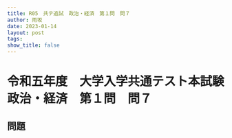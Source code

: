 ```yaml
---
title: R05　共テ追試　政治・経済　第１問　問７
author: 雨坂
date: 2023-01-14
layout: post
tags: 
show_title: false
---
```

  
# 令和五年度　大学入学共通テスト本試験　政治・経済　第１問　問７  
  
## 問題  
